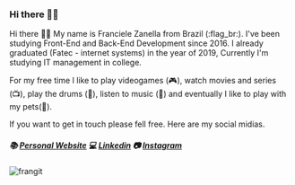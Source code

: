 ### Hi there 👋:blush:

<!--
**Franzanella/Franzanella** is a ✨ _special_ ✨ repository because its `README.md` (this file) appears on your GitHub profile.

Here are some ideas to get you started:

- 🔭 I’m currently working on ...
- 🌱 I’m currently learning ...
- 👯 I’m looking to collaborate on ...
- 🤔 I’m looking for help with ...
- 💬 Ask me about ...
- 📫 How to reach me: ...
- 😄 Pronouns: ...
- ⚡ Fun fact: ...
-->
Hi there :wave::blush:
My name is Franciele Zanella from Brazil (:flag_br:). I've been studying Front-End and Back-End Development since 2016. I already graduated (Fatec - internet systems) in the year of 2019, Currently I'm studying IT management in college.

For my free time I like to play videogames (:video_game:), watch movies and series (:tv:), play the drums (:musical_score:), listen to music (:musical_note:) and eventually I like to play with my pets(:dog:).

If you want to get in touch please fell free. Here are my social midias.
##### :books: [Personal Website](https://franzanella.github.io/meuportfolio/)     :computer: [Linkedin](https://www.linkedin.com/in/franciele-zanella-6b950bb2/) :camera: [Instagram](https://www.instagram.com/franciele_zanella/?hl=pt-br)

![frangit](https://user-images.githubusercontent.com/36767316/88659749-efd63780-d0ab-11ea-989c-15f15ebcbfd5.PNG)

